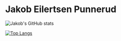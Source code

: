 # Jakob Eilertsen Punnerud

![Jakob's GitHub stats](https://github-readme-stats-sigma-five.vercel.app/api?username=jepunnerud&count_private=true&hide=stars&theme=radical&show_icons=true)

[![Top Langs](https://github-readme-stats-sigma-five.vercel.app/api/top-langs/?username=jepunnerud&theme=gruvbox&layout=compact)](https://github.com/anuraghazra/github-readme-stats)
